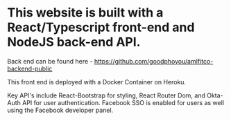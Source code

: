 # This website is built with a React/Typescript front-end and NodeJS back-end API.

Back end can be found here - https://github.com/goodphoyou/amlfitco-backend-public

This front end is deployed with a Docker Container on Heroku.

Key API's include React-Bootstrap for styling, React Router Dom, and Okta-Auth API for user authentication. Facebook SSO is enabled for users as well using the Facebook developer panel.




